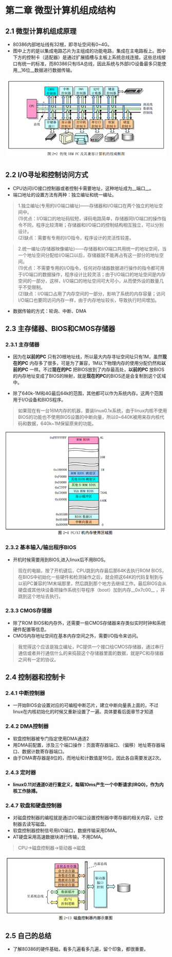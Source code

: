 # 第二章 微型计算机组成结构

## 2.1  微型计算机组成原理
	
- 80386内部地址线有32根，即寻址空间有0~4G。
- 图中上方的是以集成电路芯片为主组成的功能电路，集成在主电路板上。图中下方的控制卡（适配器）是通过扩展插槽与主板上系统总线连接。这些总线接口有统一的标准，而80386只有ISA总线，因此系统与外部I/O设备最多只能使用__16位__数据进行数据传输。

![](https://raw.githubusercontent.com/HJDonv/linux-kernel-0.11/master/%E7%AC%AC%E4%BA%8C%E7%AB%A0/picture/1.png)

## 2.2  I/O寻址和控制访问方式

- CPU访问I/O接口控制器或者控制卡需要地址，这种地址成为__端口__。
- 端口地址的设置方法有两种：独立编址和统一编址。

>1.独立编址(专用的I/O端口编址)——存储器和I/O端口在两个独立的地址空间中。  
(1)优点：I/O端口的地址码较短，译码电路简单，存储器同I/O端口的操作指令不同，程序比较清晰；存储器和I/O端口的控制结构相互独立，可以分别设计。  
(2)缺点：需要有专用的I/O指令，程序设计的灵活性较差。

>2.统一编址(存储器映像编址)——存储器和I/O端口共用统一的地址空间，当一个地址空间分配给I/O端口以后，存储器就不能再占有这一部分的地址空间。  
(1)优点：不需要专用的I/O指令，任何对存储器数据进行操作的指令都可用于I/O端口的数据操作，程序设计比较灵活；由于I/O端口的地址空间是内存空间的一部分，这样，I/O端口的地址空间可大可小，从而使外设的数量几乎不受限制。  
(2)缺点：I/O端口占用了内存空间的一部分，影响了系统的内存容量；访问I/O端口也要同访问内存一样，由于内存地址较长，导致执行时间增加。

- 数据传输的方式：轮询、中断、DMA

## 2.3  主存储器、BIOS和CMOS存储器

### 2.3.1  主存储器

- 因为在**以前的PC**
只有20根地址线，所以最大内存寻址空间址只有1M，虽然**现在的PC**
内存多了很多，可是为了兼容，1M以下物理内存的使用分配仍然和**以前的PC**
一样。不过**现在的PC**
把BIOS放到了内存最高处，**以前的PC**
放BIOS的内存地址变成了BIOS的映射，就是**现在的PC**的BIOS还是会复制到这个区域中。

- 除了640k-1M和4G最后64k的范围，其他都可以作为系统内存。这两个范围用于I/O设备和BIOS程序。

>如果现在有一台16M内存的机器，要装linux0.1x系统，由于linux内核不使用BIOS的功能也不使用BIOS设置的中断向量，所以0~640K被用来存内核代码和数据，640k~1M保留原来的功能。

![](https://raw.githubusercontent.com/HJDonv/linux-kernel-0.11/master/%E7%AC%AC%E4%BA%8C%E7%AB%A0/picture/2.png)

### 2.3.2 基本输入/输出程序BIOS

- 开机时候需要用到BIOS,进入linux后不用BIOS。

> 现在的电脑，按了开机键后，CPU跳到内存最后那64K去执行ROM BIOS，在BIOS中初始化一些硬件和检测操作之后，就会把这64K的代码复制到与以前PC兼容的1M末端那里，然后跳到那个地方去继续工作。最后BIOS会从硬盘或其他块设备把操作系统引导程序（boot）加到内存__0x7c00__
，并跳到这个地址去执行。

### 2.3.3 CMOS存储器

- 除了ROM BIOS和内存外，还需要一些CMOS存储器来存类似实时时钟和系统硬件配置等信息。
- CMOS内存地址空间在基本内存空间之外，需要I/O指令来访问。

>我觉得这个应该是独立编址，PC提供一个接口给CMOS存储器，通过串行通信或者并行通信什么的来捣鼓这个存储器里面的数据，就是PC和存储器之间有一定的协议。

## 2.4  控制器和控制卡

### 2.4.1 中断控制器

- 一开始BIOS会设置对应的可编程中断芯片，建立中断向量表上面的，不过linux在内核初始化的时候又重新设置了一遍。具体要看后面章节才知道

### 2.4.2 DMA控制器

- 软盘控制器被专门指定使用DMA通道2
- 用DMA前配置，涉及三个端口操作：页面寄存器端口、（偏移）地址寄存器端口、数据计数寄存器端口。
- 由于DMA寄存器是8位的，而地址和计数值是16位，因此各自需要发送2次。

### 2.4.3 定时器

- __linux0.11对通道0进行重定义，每隔10ms产生一个中断请求(IRQ0)，作为内核工作脉搏。__

### 2.4.7 软盘和硬盘控制器

- 对磁盘控制器的编程就是通过I/O端口设置控制器中寄存器的相关内容，让控制器去读写磁盘。
- 软盘控制器控制信号用I/O端口，数据传输采用DMA。
- AT硬盘采用高速数据块进行传输，不用DMA。

> CPU->磁盘控制器->驱动器->磁盘

![](https://raw.githubusercontent.com/HJDonv/linux-kernel-0.11/master/%E7%AC%AC%E4%BA%8C%E7%AB%A0/picture/3.png)

## 2.5  自己的总结

- 了解80386的硬件基础，看多几遍看多几遍，留个印象，都很重要。
